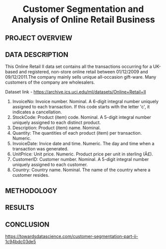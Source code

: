 # <p align = 'center'>Customer Segmentation and Analysis of Online Retail Business</p>
 
## PROJECT OVERVIEW


## DATA DESCRIPTION
This Online Retail II data set contains all the transactions occurring for a UK-based and registered, non-store online retail between 01/12/2009 and 09/12/2011.The company mainly sells unique all-occasion gift-ware. Many customers of the company are wholesalers.

Dataset link - https://archive.ics.uci.edu/ml/datasets/Online+Retail+II

1. InvoiceNo: Invoice number. Nominal. A 6-digit integral number uniquely assigned to each transaction. If this code starts with the letter 'c', it indicates a cancellation.
2. StockCode: Product (item) code. Nominal. A 5-digit integral number uniquely assigned to each distinct product.
3. Description: Product (item) name. Nominal.
4. Quantity: The quantities of each product (item) per transaction. Numeric.
5. InvoiceDate: Invice date and time. Numeric. The day and time when a transaction was generated.
6. UnitPrice: Unit price. Numeric. Product price per unit in sterling (Â£).
7. CustomerID: Customer number. Nominal. A 5-digit integral number uniquely assigned to each customer.
8. Country: Country name. Nominal. The name of the country where a customer resides.

## METHODOLOGY


## RESULTS



## CONCLUSION


https://towardsdatascience.com/customer-segmentation-part-ii-1c94bdc03de5